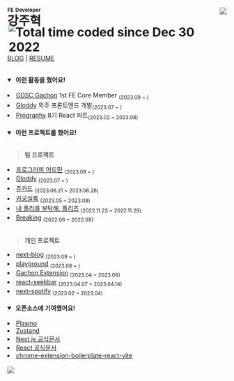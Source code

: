 
<h1>
    <ruby>강주혁<rp>(</rp><rt><sup>FE Developer</sup></rt><rp>)</rp></ruby>
    <img align="right" src="https://hits.seeyoufarm.com/api/count/incr/badge.svg?url=https%3A%2F%2Fgithub.com%2Fkangju2000&count_bg=%2379C83D&title_bg=%23555555&icon=&icon_color=%23E7E7E7&title=hits&edge_flat=false"/>
    <a href="https://wakatime.com/@0f1d9f2a-fec5-4d7d-853d-26a2723da169"><img align="right" src="https://wakatime.com/badge/user/0f1d9f2a-fec5-4d7d-853d-26a2723da169.svg" alt="Total time coded since Dec 30 2022" /></a>
    
</h1>

[BLOG](https://kangju.dev/) | [RESUME](https://www.figma.com/file/LMT3t6sHeIpzLrvQN8H4qS/%EA%B0%95%EC%A3%BC%ED%98%81-%EC%9D%B4%EB%A0%A5%EC%84%9C?type=design&node-id=1%3A2&t=xewMh9tjCEBSq9HG-1)



<br/>

<details open>

<summary>&nbsp;<b>이런 활동을 했어요!</b></summary>
<br />

<li><a href="https://github.com/GDSC-Gachon">GDSC Gachon</a> 1st FE Core Member <sub>(2023.09 ~ )</sub></li>
<li><a href="https://github.com/gloddy-dev">Gloddy</a> 외주 프론트엔드 개발<sub>(2023.07 ~ )</sub></li>
<li><a href="https://prography.org/">Prography</a> 8기 React 파트<sub>(2023.02 ~ 2023.08)</sub></li>

</details>

<br/>

<details open>

<summary>&nbsp;<b>이런 프로젝트를 했어요!</b></summary>
<br />

> <b>팀 프로젝트</b>

<li><a href="https://github.com/prography-dev/prography-admin-web">프로그라피 어드민</a> <sub>(2023.09 ~ )</sub></li>
<li><a href="https://github.com/gloddy-dev/gloddy-client">Gloddy</a> <sub>(2023.07 ~ )</sub></li>
<li><a href="https://github.com/Sprint15th/chu_card-client">츄카드</a> <sub>(2023.06.21 ~ 2023.06.26)</sub></li>
<li><a href="https://github.com/kagong-sillok/kagong-sillok-client">카공실록</a> <sub>(2023.05 ~ 2023.08)</sub></li>
<li><a href="https://github.com/TEAM-PLZ/PLZ-front">내 플리를 부탁해, 플리즈</a> <sub>(2022.11.23 ~ 2022.11.29)</sub></li>
<li><a href="https://github.com/Breaking-Dope/breaking-frontend">Breaking</a> <sub>(2022.06 ~ 2022.08)</sub></li>


<br />

> <b>개인 프로젝트</b>

<li><a href="https://github.com/kangju2000/next-blog">next-blog</a> <sub>(2023.09 ~ )</sub></li>
<li><a href="https://github.com/kangju2000/playground">playground</a> <sub>(2023.08 ~ )</sub></li>
<li><a href="https://github.com/kangju2000/gachon-extension">Gachon Extension</a> <sub>(2023.04 ~ 2023.06)</sub></li>
<li><a href="https://github.com/kangju2000/react-seekbar">react-seekbar</a> <sub>(2023.04.07 ~ 2023.04.14)</sub></li>
<li><a href="https://github.com/kangju2000/next-spotify">next-spotify</a> <sub>(2023.02 ~ 2023.04)</sub></li>

</details>

<br />

<details open>

<summary>&nbsp;<b>오픈소스에 기여했어요!</b></summary>
<br />

<li><a href="https://github.com/PlasmoHQ/plasmo/pull/805">Plasmo</a></li>
<li><a href="https://github.com/pmndrs/zustand/pull/1969">Zustand</a></li>
<li><a href="https://github.com/Nextjs-kr/Nextjs.kr/pull/369">Next.js 공식문서</a></li>
<li><a href="https://github.com/reactjs/ko.react.dev/pull/606">React 공식문서</a></li>
<li><a href="https://github.com/Jonghakseo/chrome-extension-boilerplate-react-vite/pull/99">chrome-extension-boilerplate-react-vite</a></li>

</details>

<br />

<img src="https://github-readme-stats.vercel.app/api?username=kangju2000&show_icons=true&theme=dark" />
